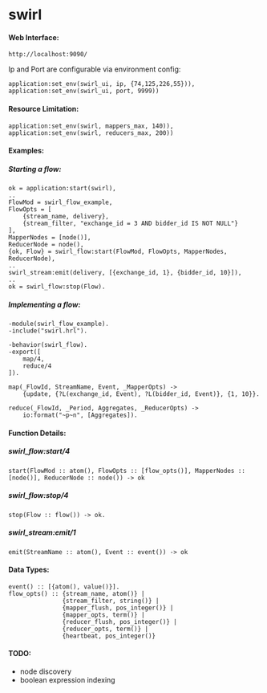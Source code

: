 swirl
=====
#### Web Interface: ####

    http://localhost:9090/

Ip and Port are configurable via environment config:

    application:set_env(swirl_ui, ip, {74,125,226,55})),
    application:set_env(swirl_ui, port, 9999))

#### Resource Limitation: ####

    application:set_env(swirl, mappers_max, 140)),
    application:set_env(swirl, reducers_max, 200))

#### Examples: ####

##### Starting a flow: #####
    ok = application:start(swirl),
    ..
    FlowMod = swirl_flow_example,
    FlowOpts = [
        {stream_name, delivery},
        {stream_filter, "exchange_id = 3 AND bidder_id IS NOT NULL"}
    ],
    MapperNodes = [node()],
    ReducerNode = node(),
    {ok, Flow} = swirl_flow:start(FlowMod, FlowOpts, MapperNodes, ReducerNode),
    ..
    swirl_stream:emit(delivery, [{exchange_id, 1}, {bidder_id, 10}]),
    ..
    ok = swirl_flow:stop(Flow).

##### Implementing a flow: #####
    -module(swirl_flow_example).
    -include("swirl.hrl").

    -behavior(swirl_flow).
    -export([
        map/4,
        reduce/4
    ]).

    map(_FlowId, StreamName, Event, _MapperOpts) ->
        {update, {?L(exchange_id, Event), ?L(bidder_id, Event)}, {1, 10}}.

    reduce(_FlowId, _Period, Aggregates, _ReducerOpts) ->
        io:format("~p~n", [Aggregates]).

#### Function Details: ####

##### swirl_flow:start/4 ######

    start(FlowMod :: atom(), FlowOpts :: [flow_opts()], MapperNodes :: [node()], ReducerNode :: node()) -> ok

##### swirl_flow:stop/4 ######

    stop(Flow :: flow()) -> ok.

##### swirl_stream:emit/1 ######

    emit(StreamName :: atom(), Event :: event()) -> ok

#### Data Types: ####

    event() :: [{atom(), value()}].
    flow_opts() :: {stream_name, atom()} |
                   {stream_filter, string()} |
                   {mapper_flush, pos_integer()} |
                   {mapper_opts, term()} |
                   {reducer_flush, pos_integer()} |
                   {reducer_opts, term()} |
                   {heartbeat, pos_integer()}

#### TODO: ####
- node discovery
- boolean expression indexing
